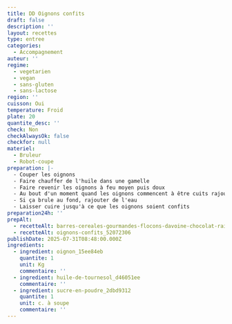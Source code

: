 ```yaml
---
title: DD Oignons confits
draft: false
description: ''
layout: recettes
type: entree
categories:
  - Accompagnement
auteur: ''
regime:
  - vegetarien
  - vegan
  - sans-gluten
  - sans-lactose
region: ''
cuisson: Oui
temperature: Froid
plate: 20
quantite_desc: ''
check: Non
checkAlwaysOk: false
checkfor: null
materiel:
  - Bruleur
  - Robot-coupe
preparation: |-
  - Couper les oignons
  - Faire chauffer de l'huile dans une gamelle
  - Faire revenir les oignons à feu moyen puis doux
  - Au bout d'un moment quand les oignons commencent à être cuits rajouter le sucre
  - Si ça brule au fond, rajouter de l'eau
  - Laisser cuire jusqu'à ce que les oignons soient confits
preparation24h: ''
prepAlt:
  - recetteAlt: barres-cereales-gourmandes-flocons-davoine-chocolat-raisin-sec-sans-gluten_q1eozsxah1hwo7bnjp-huaaue2nr6dkbh2-t
  - recetteAlt: oignons-confits_52072306
publishDate: 2025-07-31T08:48:00.000Z
ingredients:
  - ingredient: oignon_15ee84eb
    quantite: 1
    unit: Kg
    commentaire: ''
  - ingredient: huile-de-tournesol_d46051ee
    commentaire: ''
  - ingredient: sucre-en-poudre_2dbd9312
    quantite: 1
    unit: c. à soupe
    commentaire: ''
---
```





